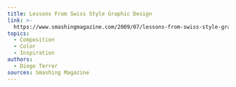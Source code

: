 ```yaml
---
title: Lessons From Swiss Style Graphic Design
link: >-
  https://www.smashingmagazine.com/2009/07/lessons-from-swiss-style-graphic-design/
topics:
  - Composition
  - Color
  - Inspiration
authors:
  - Diogo Terror
sources: Smashing Magazine
---
```


